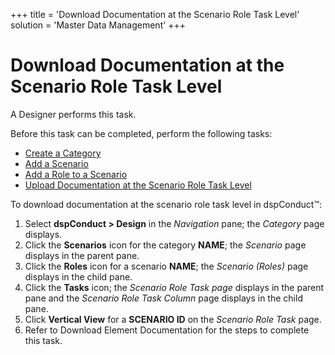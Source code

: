 +++
title = 'Download Documentation at the Scenario Role Task Level'
solution = 'Master Data Management'
+++

# Download Documentation at the Scenario Role Task Level

A Designer performs this task.

Before this task can be completed, perform the following tasks:

  - [Create a Category](Create_a_Category.htm)
  - [Add a Scenario](Add_Scenario.htm)
  - [Add a Role to a Scenario](Add_a_Role_to_a_Scenario.htm)
  - [Upload Documentation at the Scenario Role Task
    Level](Upload_Documentation_at_the_Scenario_Role_Task_Level.htm)

To download documentation at the scenario role task level in
dspConduct™:

1.  Select <span style="font-weight: bold;">dspConduct </span>**\>
    Design** in the *Navigation* pane; the *Category* page displays.
2.  Click the **Scenarios** icon for the category **NAME**; the
    *Scenario* page displays in the parent pane.
3.  Click the **Roles** icon for a scenario **NAME**; the *Scenario
    (Roles)* page displays in the child pane.
4.  Click the **Tasks** icon; the *Scenario Role Task page* displays in
    the parent pane and the *Scenario Role Task Column* page displays in
    the child pane.
5.  Click **Vertical View** for a **SCENARIO ID** on the *Scenario Role
    Task*<span> </span>page.
6.  Refer to
    <span id="Download Element Documentation" class="popUpLink">Download
    Element Documentation</span> for the steps to complete this task.
